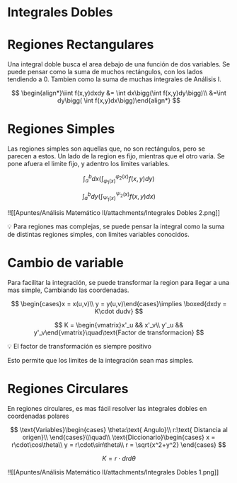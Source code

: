 # Integrales Dobles

# Regiones Rectangulares

Una integral doble busca el area debajo de una función de dos variables. Se puede pensar como la suma de muchos rectángulos, con los lados tendiendo a $0$. Tambien como la suma de muchas integrales de Análisis I.

$$
\begin{align*}\iint f(x,y)dxdy &= \int dx\bigg(\int f(x,y)dy\bigg)\\
&=\int dy\bigg( \int f(x,y)dx\bigg)\end{align*}
$$

# Regiones Simples

Las regiones simples son aquellas que, no son rectángulos, pero se parecen a estos. Un lado de la region es fijo, mientras que el otro varia. Se pone afuera el limite fijo, y adentro los limites variables.

$$
\int_a^bdx\bigg(\int_{\varphi_1(x)}^{\varphi_2(x)}f(x,y)dy\bigg)
$$

$$
\int_a^bdy\bigg(\int_{\Psi_1(x)}^{\Psi_2(x)}f(x,y)dx\bigg)
$$

!![[Apuntes/Análisis Matemático II/attachments/Integrales Dobles 2.png]]

<aside>
💡 Para regiones mas complejas, se puede pensar la integral como la suma de distintas regiones simples, con limites variables conocidos.

</aside>

# Cambio de variable

Para facilitar la integración, se puede transformar la region para llegar a una mas simple, Cambiando las coordenadas.

$$
\begin{cases}x = x(u,v)\\
y = y(u,v)\end{cases}\implies \boxed{dxdy = K\cdot dudv}
$$

$$
K = \begin{vmatrix}x'_u && x'_v\\
y'_u && y'_v\end{vmatrix}\quad\text{Factor de transformacion}
$$

<aside>
💡 El factor de transformación es siempre positivo

</aside>

Esto permite que los limites de la integración sean mas simples.

# Regiones Circulares

En regiones circulares, es mas fácil resolver las integrales dobles en coordenadas polares

$$
\text{Variables}\begin{cases}
\theta:\text{ Angulo}\\
r:\text{ Distancia al origen}\\
\end{cases}\\\quad\\
\text{Diccionario}\begin{cases}
x = r\cdot\cos\theta\\
y = r\cdot\sin\theta\\
r = \sqrt{x^2+y^2}
\end{cases}
$$

$$
K = r\cdot drd\theta
$$

!![[Apuntes/Análisis Matemático II/attachments/Integrales Dobles 1.png]]